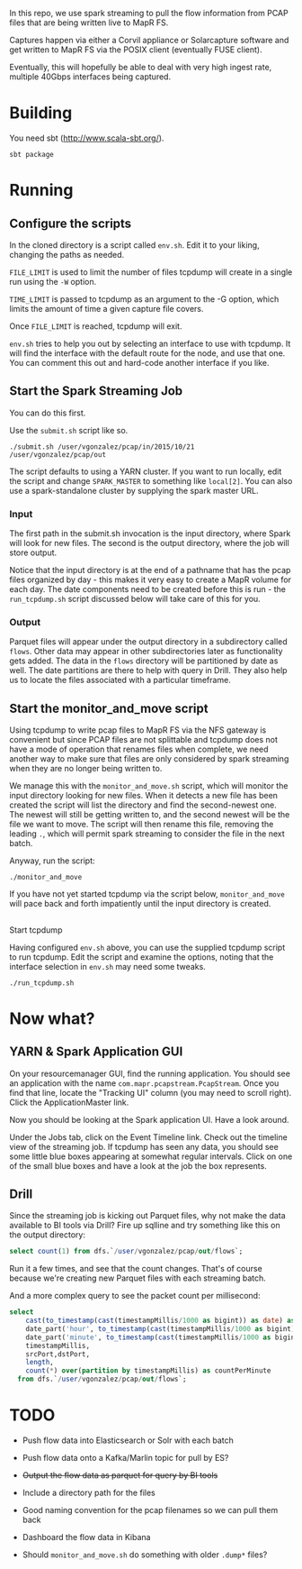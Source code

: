 In this repo, we use spark streaming to pull the flow information from PCAP files that are being written live to MapR FS.

Captures happen via either a Corvil appliance or Solarcapture software and get written to MapR FS via the POSIX client (eventually FUSE client).

Eventually, this will hopefully be able to deal with very high ingest rate, multiple 40Gbps interfaces being captured.

# Building

You need sbt (http://www.scala-sbt.org/).

    sbt package

# Running

## Configure the scripts

In the cloned directory is a script called `env.sh`. Edit it to your liking, changing the paths as needed.

`FILE_LIMIT` is used to limit the number of files tcpdump will create in a single run using the `-W` option.

`TIME_LIMIT` is passed to tcpdump as an argument to the -G option, which limits the amount of time a given capture file covers.

Once `FILE_LIMIT` is reached, tcpdump will exit.

`env.sh` tries to help you out by selecting an interface to use with tcpdump. It will find the interface with the default route for the node, and use that one. You can comment this out and hard-code another interface if you like.

## Start the Spark Streaming Job

You can do this first.

Use the `submit.sh` script like so.

    ./submit.sh /user/vgonzalez/pcap/in/2015/10/21 /user/vgonzalez/pcap/out

The script defaults to using a YARN cluster. If you want to run locally, edit the script and change `SPARK_MASTER` to something like `local[2]`. You can also use a spark-standalone cluster by supplying the spark master URL.

### Input

The first path in the submit.sh invocation is the input directory, where Spark will look for new files. The second is the output directory, where the job will store output.

Notice that the input directory is at the end of a pathname that has the pcap files organized by day - this makes it very easy to create a MapR volume for each day. The date components need to be created before this is run - the `run_tcpdump.sh` script discussed below will take care of this for you.

### Output

Parquet files will appear under the output directory in a subdirectory called `flows`. Other data may appear in other subdirectories later as functionality gets added. The data in the `flows` directory will be partitioned by date as well. The date partitions are there to help with query in Drill. They also help us to locate the files associated with a particular timeframe.

## Start the monitor_and_move script

Using tcpdump to write pcap files to MapR FS via the NFS gateway is convenient but since PCAP files are not splittable and tcpdump does not have a mode of operation that renames files when complete, we need another way to make sure that files are only considered by spark streaming when they are no longer being written to.  

We manage this with the `monitor_and_move.sh` script, which will monitor the input directory looking for new files. When it detects a new file has been created the script will list the directory and find the second-newest one. The newest will still be getting written to, and the second newest will be the file we want to move. The script will then rename this file, removing the leading `.`, which will permit spark streaming to consider the file in the next batch.

Anyway, run the script:

    ./monitor_and_move

If you have not yet started tcpdump via the script below, `monitor_and_move` will pace back and forth impatiently until the input directory is created.

## 
Start tcpdump

Having configured `env.sh` above, you can use the supplied tcpdump script to run tcpdump. Edit the script and examine the options, noting that the interface selection in `env.sh` may need some tweaks.

    ./run_tcpdump.sh


# Now what?

## YARN & Spark Application GUI

On your resourcemanager GUI, find the running application. You should see an application with the name `com.mapr.pcapstream.PcapStream`. Once you find that line, locate the "Tracking UI" column (you may need to scroll right). Click the ApplicationMaster link.

Now you should be looking at the Spark application UI. Have a look around.

Under the Jobs tab, click on the Event Timeline link. Check out the timeline view of the streaming job. If tcpdump has seen any data, you should see some little blue boxes appearing at somewhat regular intervals. Click on one of the small blue boxes and have a look at the job the box represents. 

## Drill

Since the streaming job is kicking out Parquet files, why not make the data available to BI tools via Drill? Fire up sqlline and try something like this on the output directory:

```sql
select count(1) from dfs.`/user/vgonzalez/pcap/out/flows`;
```

Run it a few times, and see that the count changes. That's of course because we're creating new Parquet files with each streaming batch.

And a more complex query to see the packet count per millisecond:

```sql
select 
    cast(to_timestamp(cast(timestampMillis/1000 as bigint)) as date) as tsDate,
    date_part('hour', to_timestamp(cast(timestampMillis/1000 as bigint))) as tsHour,
    date_part('minute', to_timestamp(cast(timestampMillis/1000 as bigint))) as tsMinute,
    timestampMillis,
    srcPort,dstPort,
    length,
    count(*) over(partition by timestampMillis) as countPerMinute 
  from dfs.`/user/vgonzalez/pcap/out/flows`;
```

# TODO

* Push flow data into Elasticsearch or Solr with each batch

* Push flow data onto a Kafka/Marlin topic for pull by ES?

* ~~Output the flow data as parquet for query by BI tools~~

* Include a directory path for the files

* Good naming convention for the pcap filenames so we can pull them back

* Dashboard the flow data in Kibana

* Should `monitor_and_move.sh` do something with older `.dump*` files?

